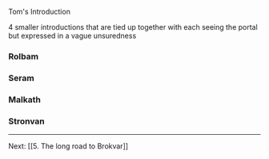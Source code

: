 Tom's Introduction

4 smaller introductions that are tied up together with each seeing the portal but expressed in a vague unsuredness

### Rolbam

### Seram

### Malkath

### Stronvan



---
Next: [[5. The long road to Brokvar]]